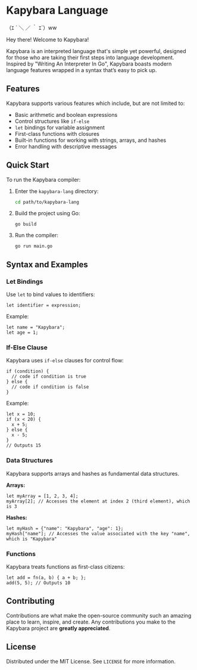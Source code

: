 # Kapybara Language

（ｴ ´ ＼ ／ ｀ ｴ´）ww

Hey there! Welcome to Kapybara!

Kapybara is an interpreted language that's simple yet powerful, designed for those who are taking their first steps into language development. Inspired by "Writing An Interpreter In Go", Kapybara boasts modern language features wrapped in a syntax that’s easy to pick up.

## Features

Kapybara supports various features which include, but are not limited to:

- Basic arithmetic and boolean expressions
- Control structures like `if-else`
- `let` bindings for variable assignment
- First-class functions with closures
- Built-in functions for working with strings, arrays, and hashes
- Error handling with descriptive messages

## Quick Start

To run the Kapybara compiler:

1. Enter the `kapybara-lang` directory:

   ```sh
   cd path/to/kapybara-lang
   ```

1. Build the project using Go:

   ```
   go build
   ```

2. Run the compiler:

   ```
   go run main.go
   ```

## Syntax and Examples

### Let Bindings

Use `let` to bind values to identifiers:

```
let identifier = expression;
```

Example:

```
let name = "Kapybara";
let age = 1;
```

### If-Else Clause

Kapybara uses `if-else` clauses for control flow:

```
if (condition) {
  // code if condition is true
} else {
  // code if condition is false
}
```

Example:

```
let x = 10;
if (x < 20) {
  x + 5;
} else {
  x - 5;
}
// Outputs 15
```

### Data Structures

Kapybara supports arrays and hashes as fundamental data structures.

**Arrays:**

```
let myArray = [1, 2, 3, 4];
myArray[2]; // Accesses the element at index 2 (third element), which is 3
```

**Hashes:**

```
let myHash = {"name": "Kapybara", "age": 1};
myHash["name"]; // Accesses the value associated with the key "name", which is "Kapybara"
```

### Functions

Kapybara treats functions as first-class citizens:

```
let add = fn(a, b) { a + b; };
add(5, 5); // Outputs 10
```

## Contributing
Contributions are what make the open-source community such an amazing place to learn, inspire, and create. Any contributions you make to the Kapybara project are **greatly appreciated**.

## License

Distributed under the MIT License. See `LICENSE` for more information.





